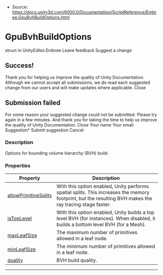 * Source: https://docs.unity3d.com/6000.0/Documentation/ScriptReference/Embree.GpuBvhBuildOptions.html

# GpuBvhBuildOptions
struct in UnityEditor.Embree
Leave feedback
Suggest a change
## Success!
Thank you for helping us improve the quality of Unity Documentation. Although we cannot accept all submissions, we do read each suggested change from our users and will make updates where applicable.
Close
## Submission failed
For some reason your suggested change could not be submitted. Please <a>try again</a> in a few minutes. And thank you for taking the time to help us improve the quality of Unity Documentation.
Close
Your name Your email Suggestion* Submit suggestion
Cancel
### Description
Options for bounding volume hierarchy (BVH) build.
### Properties
Property | Description  
---|---  
[allowPrimitiveSplits](https://docs.unity3d.com/6000.0/Documentation/ScriptReference/Embree.GpuBvhBuildOptions-allowPrimitiveSplits.html) | With this option enabled, Unity performs spatial splits. This increases the memory footprint, but the resulting BVH makes the ray tracing stage faster.  
[isTopLevel](https://docs.unity3d.com/6000.0/Documentation/ScriptReference/Embree.GpuBvhBuildOptions-isTopLevel.html) | With this option enabled, Unity builds a top level BVH (for instances). When disabled, it builds a bottom level BVH (for a Mesh).  
[maxLeafSize](https://docs.unity3d.com/6000.0/Documentation/ScriptReference/Embree.GpuBvhBuildOptions-maxLeafSize.html) | The maximum number of primitives allowed in a leaf node.  
[minLeafSize](https://docs.unity3d.com/6000.0/Documentation/ScriptReference/Embree.GpuBvhBuildOptions-minLeafSize.html) | The minimum number of primitives allowed in a leaf node.  
[quality](https://docs.unity3d.com/6000.0/Documentation/ScriptReference/Embree.GpuBvhBuildOptions-quality.html) | BVH build quality.  
* * *
